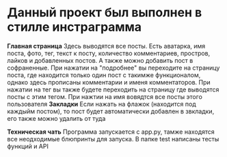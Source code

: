 # Данный проект был выполнен в стилле инстраграмма
**Главная страница**
Здесь выводятся все посты. Есть аватарка, имя поста, фото, тег, текст к посту, количество комментариев, простров, лайков и добавленных постов. А также можно добавить пост в софраненные.
При нажатии на "подробнее" вы переходите на страницу поста, где находится только один пост с такимже функционалом, однако здесь прописаны комментарии и именя комментаторов. При нажатии на тег вы также будете переходить на страницу где выводятся посты с этим тегом.
При нажтии на имя вовядтся все посты этого пользователя 
**Закладки**
Если нажать на флажок (находится под каждыйм постом), то пост будет автоматически добавлен в звкладки, его также можно удалить от туда 

**Техническая чать**
Программа запускается с app.py, тамже находятся все неодходимые блюпринты для запуска.
В папке test написаны тесты функций и API

